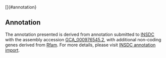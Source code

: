 []{#annotation}

Annotation
----------

The annotation presented is derived from annotation submitted to
[INSDC](http://www.insdc.org) with the assembly accession
[GCA\_000976545.2](http://www.ebi.ac.uk/ena/data/view/GCA_000976545.2),
with additional non-coding genes derived from
[Rfam](http://rfam.xfam.org/). For more details, please visit [INSDC
annotation
import](http://ensemblgenomes.org/info/data/insdc_annotation).
